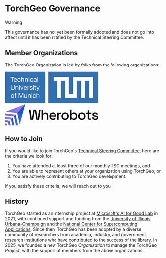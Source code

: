 # TorchGeo Governance

> [!WARNING]
> This governance has not yet been formally adopted and does not go into affect until it has been ratified by the Technical Steering Committee.

## Member Organizations

The TorchGeo Organization is led by folks from the following organizations:

<p style="margin:auto">
  <picture>
    <source media="(prefers-color-scheme: dark)" srcset="logos/tum_dark.svg" width="300"/>
    <source media="(prefers-color-scheme: light)" srcset="logos/tum_light.svg" width="300"/>
    <img alt="TUM" src="logos/tum_light.svg" width="300"/>
  </picture>

  <picture>
    <source media="(prefers-color-scheme: dark)" srcset="logos/wherobots_dark.svg" width="300"/>
    <source media="(prefers-color-scheme: light)" srcset="logos/wherobots_light.svg" width="300"/>
    <img alt="Wherobots" src="logos/wherobots_light.svg" width="300"/>
  </picture>
</p>

## How to Join

If you would like to join TorchGeo's [Technical Steering Committee](./STEERING-COMMITTEE.md), here are the criteria we look for:

1. You have attended at least three of our monthly TSC meetings, and
2. You are able to represent others at your organization using TorchGeo, or
3. You are actively contributing to TorchGeo development.

If you satisfy these criteria, we will reach out to you!

## History

TorchGeo started as an internship project at [Microsoft's AI for Good Lab](https://www.microsoft.com/en-us/research/group/ai-for-good-research-lab/) in 2021, with continued support and funding from the [University of Illinois Urbana-Champaign](https://siebelschool.illinois.edu/) and the [National Center for Supercomputing Applications](https://www.ncsa.illinois.edu/). Since then, TorchGeo has been adopted by a diverse community of researchers from academia, industry, and government research institutions who have contributed to the success of the library. In 2025, we founded a new TorchGeo _Organization_ to manage the TorchGeo _Project_, with the support of members from the above organizations.
